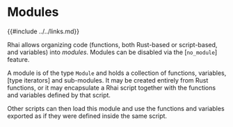 Modules
=======

{{#include ../../links.md}}

Rhai allows organizing code (functions, both Rust-based or script-based, and variables) into _modules_.
Modules can be disabled via the [`no_module`] feature.

A module is of the type `Module` and holds a collection of functions, variables, [type iterators] and sub-modules.
It may be created entirely from Rust functions, or it may encapsulate a Rhai script together with the functions
and variables defined by that script.

Other scripts can then load this module and use the functions and variables exported
as if they were defined inside the same script.

